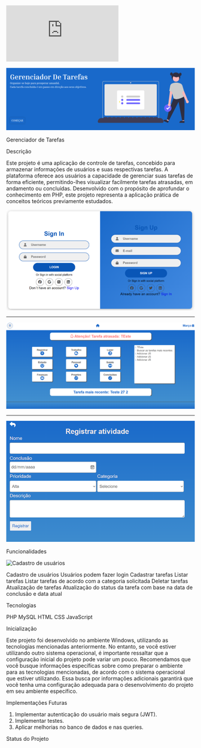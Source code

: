 ![Screwdriver Wrench](https://cdnjs.cloudflare.com/ajax/libs/font-awesome/5.15.4/css/solid.min.css)

![](public/assets/img/home.png)

<i class="fa-solid fa-link"></i> Gerenciador de Tarefas

<i class="fa-solid fa-book-open"></i> Descrição

Este projeto é uma aplicação de controle de tarefas, concebido para armazenar informações de usuários e suas respectivas tarefas. A plataforma oferece aos usuários a capacidade de gerenciar suas tarefas de forma eficiente, permitindo-lhes visualizar facilmente tarefas atrasadas, em andamento ou concluídas. Desenvolvido com o propósito de aprofundar o conhecimento em PHP, este projeto representa a aplicação prática de conceitos teóricos previamente estudados.

![](public/assets/img/loginReadme.png)
_______________________________________
![](public/assets/img/indexReadme.png)
____________________________________________
![](public/assets/img/registrarTarefasReadme.png)

<i class="fa-solid fa-screwdriver-wrench"></i> Funcionalidades

![Cadastro de usuários]()

<i class="fas fa-circle fa-bounce fa-2xs"></i> Cadastro de usuários
<i class="fas fa-circle fa-bounce fa-2xs"></i> Usuários podem fazer login
<i class="fas fa-circle fa-bounce fa-2xs"></i> Cadastrar tarefas
<i class="fas fa-circle fa-bounce fa-2xs"></i> Listar tarefas
<i class="fas fa-circle fa-bounce fa-2xs"></i> Listar tarefas de acordo com a categoria solicitada
<i class="fas fa-circle fa-bounce fa-2xs"></i> Deletar tarefas
<i class="fas fa-circle fa-bounce fa-2xs"></i> Atualização de tarefas
<i class="fas fa-circle fa-bounce fa-2xs"></i> Atualização do status da tarefa com base na data de conclusão e data atual

<i class="fas fa-code"></i> Tecnologias 

<i class="fas fa-circle fa-bounce fa-2xs"></i> PHP
<i class="fas fa-circle fa-bounce fa-2xs"></i> MySQL
<i class="fas fa-circle fa-bounce fa-2xs"></i> HTML
<i class="fas fa-circle fa-bounce fa-2xs"></i> CSS
<i class="fas fa-circle fa-bounce fa-2xs"></i> JavaScript

<i class="fas fa-hourglass-start"></i> Inicialização


Este projeto foi desenvolvido no ambiente Windows, utilizando as tecnologias mencionadas anteriormente. No entanto, se você estiver utilizando outro sistema operacional, é importante ressaltar que a configuração inicial do projeto pode variar um pouco. Recomendamos que você busque informações específicas sobre como preparar o ambiente para as tecnologias mencionadas, de acordo com o sistema operacional que estiver utilizando. Essa busca por informações adicionais garantirá que você tenha uma configuração adequada para o desenvolvimento do projeto em seu ambiente específico.

<i class="fa-solid fa-link"></i> Implementações Futuras

1. Implementar autenticação do usuário mais segura (JWT).
2. Implementar testes.
3. Aplicar melhorias no banco de dados e nas queries.

Status do Projeto

